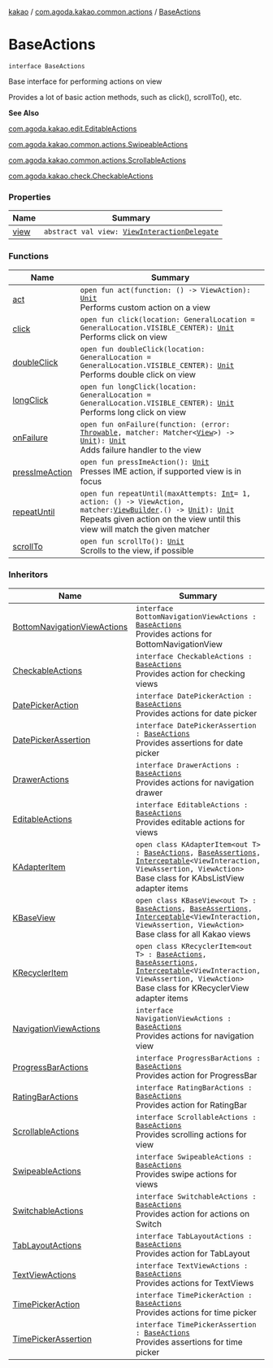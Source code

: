 [kakao](../../index.md) / [com.agoda.kakao.common.actions](../index.md) / [BaseActions](./index.md)

# BaseActions

`interface BaseActions`

Base interface for performing actions on view

Provides a lot of basic action methods, such as click(), scrollTo(), etc.

**See Also**

[com.agoda.kakao.edit.EditableActions](../../com.agoda.kakao.edit/-editable-actions/index.md)

[com.agoda.kakao.common.actions.SwipeableActions](../-swipeable-actions/index.md)

[com.agoda.kakao.common.actions.ScrollableActions](../-scrollable-actions/index.md)

[com.agoda.kakao.check.CheckableActions](../../com.agoda.kakao.check/-checkable-actions/index.md)

### Properties

| Name | Summary |
|---|---|
| [view](view.md) | `abstract val view: `[`ViewInteractionDelegate`](../../com.agoda.kakao.delegate/-view-interaction-delegate/index.md) |

### Functions

| Name | Summary |
|---|---|
| [act](act.md) | `open fun act(function: () -> ViewAction): `[`Unit`](https://kotlinlang.org/api/latest/jvm/stdlib/kotlin/-unit/index.html)<br>Performs custom action on a view |
| [click](click.md) | `open fun click(location: GeneralLocation = GeneralLocation.VISIBLE_CENTER): `[`Unit`](https://kotlinlang.org/api/latest/jvm/stdlib/kotlin/-unit/index.html)<br>Performs click on view |
| [doubleClick](double-click.md) | `open fun doubleClick(location: GeneralLocation = GeneralLocation.VISIBLE_CENTER): `[`Unit`](https://kotlinlang.org/api/latest/jvm/stdlib/kotlin/-unit/index.html)<br>Performs double click on view |
| [longClick](long-click.md) | `open fun longClick(location: GeneralLocation = GeneralLocation.VISIBLE_CENTER): `[`Unit`](https://kotlinlang.org/api/latest/jvm/stdlib/kotlin/-unit/index.html)<br>Performs long click on view |
| [onFailure](on-failure.md) | `open fun onFailure(function: (error: `[`Throwable`](https://kotlinlang.org/api/latest/jvm/stdlib/kotlin/-throwable/index.html)`, matcher: Matcher<`[`View`](https://developer.android.com/reference/android/view/View.html)`>) -> `[`Unit`](https://kotlinlang.org/api/latest/jvm/stdlib/kotlin/-unit/index.html)`): `[`Unit`](https://kotlinlang.org/api/latest/jvm/stdlib/kotlin/-unit/index.html)<br>Adds failure handler to the view |
| [pressImeAction](press-ime-action.md) | `open fun pressImeAction(): `[`Unit`](https://kotlinlang.org/api/latest/jvm/stdlib/kotlin/-unit/index.html)<br>Presses IME action, if supported view is in focus |
| [repeatUntil](repeat-until.md) | `open fun repeatUntil(maxAttempts: `[`Int`](https://kotlinlang.org/api/latest/jvm/stdlib/kotlin/-int/index.html)` = 1, action: () -> ViewAction, matcher: `[`ViewBuilder`](../../com.agoda.kakao.common.builders/-view-builder/index.md)`.() -> `[`Unit`](https://kotlinlang.org/api/latest/jvm/stdlib/kotlin/-unit/index.html)`): `[`Unit`](https://kotlinlang.org/api/latest/jvm/stdlib/kotlin/-unit/index.html)<br>Repeats given action on the view until this view will match the given matcher |
| [scrollTo](scroll-to.md) | `open fun scrollTo(): `[`Unit`](https://kotlinlang.org/api/latest/jvm/stdlib/kotlin/-unit/index.html)<br>Scrolls to the view, if possible |

### Inheritors

| Name | Summary |
|---|---|
| [BottomNavigationViewActions](../../com.agoda.kakao.bottomnav/-bottom-navigation-view-actions/index.md) | `interface BottomNavigationViewActions : `[`BaseActions`](./index.md)<br>Provides actions for BottomNavigationView |
| [CheckableActions](../../com.agoda.kakao.check/-checkable-actions/index.md) | `interface CheckableActions : `[`BaseActions`](./index.md)<br>Provides action for checking views |
| [DatePickerAction](../../com.agoda.kakao.picker.date/-date-picker-action/index.md) | `interface DatePickerAction : `[`BaseActions`](./index.md)<br>Provides actions for date picker |
| [DatePickerAssertion](../../com.agoda.kakao.picker.date/-date-picker-assertion/index.md) | `interface DatePickerAssertion : `[`BaseActions`](./index.md)<br>Provides assertions for date picker |
| [DrawerActions](../../com.agoda.kakao.drawer/-drawer-actions/index.md) | `interface DrawerActions : `[`BaseActions`](./index.md)<br>Provides actions for navigation drawer |
| [EditableActions](../../com.agoda.kakao.edit/-editable-actions/index.md) | `interface EditableActions : `[`BaseActions`](./index.md)<br>Provides editable actions for views |
| [KAdapterItem](../../com.agoda.kakao.list/-k-adapter-item/index.md) | `open class KAdapterItem<out T> : `[`BaseActions`](./index.md)`, `[`BaseAssertions`](../../com.agoda.kakao.common.assertions/-base-assertions/index.md)`, `[`Interceptable`](../../com.agoda.kakao.intercept/-interceptable/index.md)`<ViewInteraction, ViewAssertion, ViewAction>`<br>Base class for KAbsListView adapter items |
| [KBaseView](../../com.agoda.kakao.common.views/-k-base-view/index.md) | `open class KBaseView<out T> : `[`BaseActions`](./index.md)`, `[`BaseAssertions`](../../com.agoda.kakao.common.assertions/-base-assertions/index.md)`, `[`Interceptable`](../../com.agoda.kakao.intercept/-interceptable/index.md)`<ViewInteraction, ViewAssertion, ViewAction>`<br>Base class for all Kakao views |
| [KRecyclerItem](../../com.agoda.kakao.recycler/-k-recycler-item/index.md) | `open class KRecyclerItem<out T> : `[`BaseActions`](./index.md)`, `[`BaseAssertions`](../../com.agoda.kakao.common.assertions/-base-assertions/index.md)`, `[`Interceptable`](../../com.agoda.kakao.intercept/-interceptable/index.md)`<ViewInteraction, ViewAssertion, ViewAction>`<br>Base class for KRecyclerView adapter items |
| [NavigationViewActions](../../com.agoda.kakao.navigation/-navigation-view-actions/index.md) | `interface NavigationViewActions : `[`BaseActions`](./index.md)<br>Provides actions for navigation view |
| [ProgressBarActions](../../com.agoda.kakao.progress/-progress-bar-actions/index.md) | `interface ProgressBarActions : `[`BaseActions`](./index.md)<br>Provides action for ProgressBar |
| [RatingBarActions](../../com.agoda.kakao.rating/-rating-bar-actions/index.md) | `interface RatingBarActions : `[`BaseActions`](./index.md)<br>Provides action for RatingBar |
| [ScrollableActions](../-scrollable-actions/index.md) | `interface ScrollableActions : `[`BaseActions`](./index.md)<br>Provides scrolling actions for view |
| [SwipeableActions](../-swipeable-actions/index.md) | `interface SwipeableActions : `[`BaseActions`](./index.md)<br>Provides swipe actions for views |
| [SwitchableActions](../../com.agoda.kakao.switch/-switchable-actions/index.md) | `interface SwitchableActions : `[`BaseActions`](./index.md)<br>Provides action for actions on Switch |
| [TabLayoutActions](../../com.agoda.kakao.tabs/-tab-layout-actions/index.md) | `interface TabLayoutActions : `[`BaseActions`](./index.md)<br>Provides action for TabLayout |
| [TextViewActions](../../com.agoda.kakao.text/-text-view-actions/index.md) | `interface TextViewActions : `[`BaseActions`](./index.md)<br>Provides actions for TextViews |
| [TimePickerAction](../../com.agoda.kakao.picker.time/-time-picker-action/index.md) | `interface TimePickerAction : `[`BaseActions`](./index.md)<br>Provides actions for time picker |
| [TimePickerAssertion](../../com.agoda.kakao.picker.time/-time-picker-assertion/index.md) | `interface TimePickerAssertion : `[`BaseActions`](./index.md)<br>Provides assertions for time picker |
